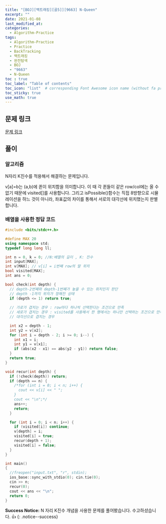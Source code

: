 ```yaml
---
title: "[BOJ][백트래킹][골5]][9663] N-Queen"
excerpt: ""
date: 2021-01-08
last_modified_at: 
categories:
  - Algorithm-Practice
tags:
  - Algorithm-Practice
  - Practice
  - BackTracking
  - 백트래킹
  - 완전탐색
  - BOJ
  - "9663"
  - N-Queen
toc : true
toc_label: "Table of contents"
toc_icon: "list"  # corresponding Font Awesome icon name (without fa prefix)
toc_sticky: true
use_math: true
---
```


## 문제 링크

[문제 링크](boj.kr/9663)  

##  풀이

### 알고리즘

N자리 K진수를 적용해서 해결하는 문제입니다.  

v[a]=b는 (a,b)에 퀸이 위치함을 의미합니다. 이 때 각 퀸들이 같은 row/col에는 올 수 없기 때문에 visited[]를 사용합니다. 그리고 isPossible()함수는 직접 8방향으로 시뮬레이션을 하느 것이 아니라, 좌표값의 차이를 통해서 서로의 대각선에 위치했는지 판별합니다. 


### 배열을 사용한 정답 코드

```cpp
#include <bits/stdc++.h>

#define MAX 20
using namespace std;
typedef long long ll;

int n = 0, k = 0; //N:배열의 길이 , K: 진수
int input[MAX];
int v[MAX]; // v[i] = i번째 row의 말 위치
bool visited[MAX];
int ans = 0;

bool check(int depth) {
  // depth-2번째와 depth-1번째가 놓을 수 있는 위치인지 판단
  // depth -1까지 위치가 정해진 상태
  if (depth <= 1) return true;
  
  // 가로가 겹치는 경우 : row마다 하나씩 선택한다는 조건으로 만족
  // 세로가 겹치는 경우 : visited를 사용해서 한 행에서는 하나만 선택하는 조건으로 만족
  // 대각선으로 겹치는 경우

  int x2 = depth - 1;
  int y2 = v[x2];
  for (int i = depth - 2; i >= 0; i--) {
    int x1 = i;
    int y1 = v[x1];
    if (abs(x2 - x1) == abs(y2 - y1)) return false;
  }
  return true;
}

void recur(int depth) {
  if (!check(depth)) return;
  if (depth == n) {
    /*for (int i = 0; i < n; i++) {
      cout << v[i] << " ";
    }
    cout << "\n";*/
    ans++;
    return;
  }

  for (int i = 0; i < n; i++) {
    if (visited[i]) continue;
    v[depth] = i;
    visited[i] = true;
    recur(depth + 1);
    visited[i] = false;
  }
}

int main()
{
  //freopen("input.txt", "r", stdin);
  ios_base::sync_with_stdio(0); cin.tie(0);
  cin >> n;
  recur(0);
  cout << ans << "\n";
  return 0;
}
```

**Success Notice:**
N 자리 K진수  개념을 사용한 문제를 풀어봤습니다. 수고하셨습니다. :+1:
{: .notice--success}